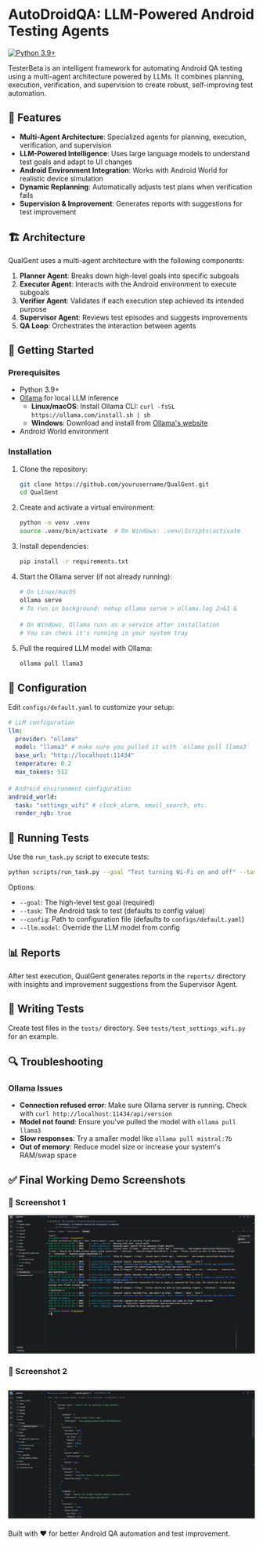 # AutoDroidQA: LLM-Powered Android Testing Agents

[![Python 3.9+](https://img.shields.io/badge/python-3.9+-blue.svg)](https://www.python.org/downloads/)

TesterBeta is an intelligent framework for automating Android QA testing using a multi-agent architecture powered by LLMs. It combines planning, execution, verification, and supervision to create robust, self-improving test automation.

## 🌟 Features

- **Multi-Agent Architecture**: Specialized agents for planning, execution, verification, and supervision
- **LLM-Powered Intelligence**: Uses large language models to understand test goals and adapt to UI changes
- **Android Environment Integration**: Works with Android World for realistic device simulation
- **Dynamic Replanning**: Automatically adjusts test plans when verification fails
- **Supervision & Improvement**: Generates reports with suggestions for test improvement

## 🏗️ Architecture

QualGent uses a multi-agent architecture with the following components:

1. **Planner Agent**: Breaks down high-level goals into specific subgoals
2. **Executor Agent**: Interacts with the Android environment to execute subgoals
3. **Verifier Agent**: Validates if each execution step achieved its intended purpose
4. **Supervisor Agent**: Reviews test episodes and suggests improvements
5. **QA Loop**: Orchestrates the interaction between agents

## 🚀 Getting Started

### Prerequisites

- Python 3.9+
- [Ollama](https://ollama.ai/) for local LLM inference
  - **Linux/macOS**: Install Ollama CLI: `curl -fsSL https://ollama.com/install.sh | sh`
  - **Windows**: Download and install from [Ollama's website](https://ollama.ai/download)
- Android World environment

### Installation

1. Clone the repository:

   ```bash
   git clone https://github.com/yourusername/QualGent.git
   cd QualGent
   ```

2. Create and activate a virtual environment:

   ```bash
   python -m venv .venv
   source .venv/bin/activate  # On Windows: .venv\Scripts\activate
   ```

3. Install dependencies:

   ```bash
   pip install -r requirements.txt
   ```

4. Start the Ollama server (if not already running):

   ```bash
   # On Linux/macOS
   ollama serve
   # To run in background: nohup ollama serve > ollama.log 2>&1 &

   # On Windows, Ollama runs as a service after installation
   # You can check it's running in your system tray
   ```

5. Pull the required LLM model with Ollama:
   ```bash
   ollama pull llama3
   ```

## 🔧 Configuration

Edit `configs/default.yaml` to customize your setup:

```yaml
# LLM configuration
llm:
  provider: "ollama"
  model: "llama3" # make sure you pulled it with `ollama pull llama3`
  base_url: "http://localhost:11434"
  temperature: 0.2
  max_tokens: 512

# Android environment configuration
android_world:
  task: "settings_wifi" # clock_alarm, email_search, etc.
  render_rgb: true
```

## 📱 Running Tests

Use the `run_task.py` script to execute tests:

```bash
python scripts/run_task.py --goal "Test turning Wi-Fi on and off" --task "settings_wifi"
```

Options:

- `--goal`: The high-level test goal (required)
- `--task`: The Android task to test (defaults to config value)
- `--config`: Path to configuration file (defaults to `configs/default.yaml`)
- `--llm.model`: Override the LLM model from config

## 📊 Reports

After test execution, QualGent generates reports in the `reports/` directory with insights and improvement suggestions from the Supervisor Agent.

## 🧪 Writing Tests

Create test files in the `tests/` directory. See `tests/test_settings_wifi.py` for an example.

## 🔍 Troubleshooting

### Ollama Issues

- **Connection refused error**: Make sure Ollama server is running. Check with `curl http://localhost:11434/api/version`
- **Model not found**: Ensure you've pulled the model with `ollama pull llama3`
- **Slow responses**: Try a smaller model like `ollama pull mistral:7b`
- **Out of memory**: Reduce model size or increase your system's RAM/swap space
## ✅ Final Working Demo Screenshots

### 🔹 Screenshot 1
![Final Working 1](https://raw.githubusercontent.com/SThor07/Ai_TestTeam/main/Final_Working1.png)

### 🔹 Screenshot 2
![Final Working 2](https://raw.githubusercontent.com/SThor07/Ai_TestTeam/main/Final_Working2.png)
---

Built with ❤️ for better Android QA automation and test improvement.
